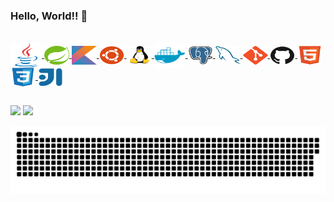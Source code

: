 ### Hello, World!! 👋

 <div>
  <a href="https://github.com/achileyd">
  <!--<img height="170em" src="https://github-readme-stats.vercel.app/api?username=achileyd&show_icons=true&theme=dark&include_all_commits=true&count_private=true"/>
  <!--<img height="180em" width="500em" src="https://github-readme-stats.vercel.app/api/top-langs/?username=achileyd&layout=compact&langs_count=7&theme=dark"/>
</div> -->
<div style="display: inline_block"><br>
  <img align="center" alt="Ach-Java" height="40" width="50" src="https://raw.githubusercontent.com/devicons/devicon/master/icons/java/java-original.svg">
  <img align="center" alt="Ach-Spring" height="30" width="40" src="https://raw.githubusercontent.com/devicons/devicon/master/icons/spring/spring-original.svg">
  <img align="center" alt="Ach-Kotlin" height="30" width="40" src="https://raw.githubusercontent.com/devicons/devicon/master/icons/kotlin/kotlin-original.svg">
  <img align="center" alt="Ach-Ubuntu" height="30" width="40" src="https://raw.githubusercontent.com/devicons/devicon/master/icons/ubuntu/ubuntu-plain.svg">
 <img align="center" alt="Ach-Linux" height="30" width="40" src="https://raw.githubusercontent.com/devicons/devicon/master/icons/linux/linux-original.svg">
  <img align="center" alt="Ach-Docker" height="40" width="50" src="https://raw.githubusercontent.com/devicons/devicon/master/icons/docker/docker-plain.svg">
  <img align="center" alt="Ach-Postgres" height="30" width="40" src="https://raw.githubusercontent.com/devicons/devicon/master/icons/postgresql/postgresql-original.svg">
  <img align="center" alt="Ach-Mysql" height="30" width="40" src="https://raw.githubusercontent.com/devicons/devicon/master/icons/mysql/mysql-original.svg">
  <img align="center" alt="Ach-Git" height="30" width="40" src="https://raw.githubusercontent.com/devicons/devicon/master/icons/git/git-original.svg">
  <img align="center" alt="Ach-Git" height="30" width="40" src="https://raw.githubusercontent.com/devicons/devicon/master/icons/github/github-original.svg">
  <img align="center" alt="Ach-HTML" height="30" width="40" src="https://raw.githubusercontent.com/devicons/devicon/master/icons/html5/html5-original.svg">
  <img align="center" alt="Ach-CSS" height="30" width="40" src="https://raw.githubusercontent.com/devicons/devicon/master/icons/css3/css3-original.svg">
  <img align="center" alt="Ach-IntelliJ" height="30" width="40" src="https://raw.githubusercontent.com/devicons/devicon/master/icons/intellij/intellij-plain.svg">
</div>
  
  ##
 
<div> 
  <a href = "mailto:achileyd@gmail.com"><img src="https://img.shields.io/badge/-Gmail-%23333?style=for-the-badge&logo=gmail&logoColor=white" target="_blank"></a>
  <a href="https://www.linkedin.com/in/achileyd" target="_blank"><img src="https://img.shields.io/badge/-LinkedIn-%230077B5?style=for-the-badge&logo=linkedin&logoColor=white" target="_blank"></a> 
 
  ![Snake animation](https://github.com/achileyd/achileyd/blob/output/github-contribution-grid-snake.svg)
 
</div>

